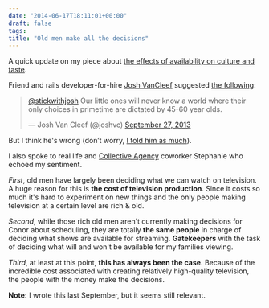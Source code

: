 ```yaml
---
date: "2014-06-17T18:11:01+00:00"
draft: false
tags: 
title: "Old men make all the decisions"
---
```

A quick update on my piece about [the effects of availability on culture and taste](http://log.joshuablount.com/post/62441928117/how-netflix-spotify-and-availability-will-shape-our).

Friend and rails developer-for-hire [Josh VanCleef](http://joshvc.com/) suggested [the following](https://twitter.com/joshvc/status/383691204342599680):

<blockquote class="twitter-tweet"><p><a href="https://twitter.com/stickwithjosh">@stickwithjosh</a> Our little ones will never know a world where their only choices in primetime are dictated by 45-60 year olds.</p>&mdash; Josh Van Cleef (@joshvc) <a href="https://twitter.com/joshvc/statuses/383691204342599680">September 27, 2013</a></blockquote>
<script async src="//platform.twitter.com/widgets.js" charset="utf-8"></script>

But I think he's wrong (don’t worry, [I told him as much](https://twitter.com/stickwithjosh/status/383691651446620160)).

I also spoke to real life and [Collective Agency](http://collectiveagency.co/) coworker Stephanie who echoed my sentiment.

*First*, old men have largely been deciding what we can watch on television. A huge reason for this is **the cost of television production**. Since it costs so much it's hard to experiment on new things and the only people making television at a certain level are rich & old.

*Second*, while those rich old men aren't currently making decisions for Conor about scheduling, they are totally **the same people** in charge of deciding what shows are available for streaming. **Gatekeepers** with the task of deciding what will and won't be available for my families viewing.

*Third*, at least at this point, **this has always been the case**. Because of the incredible cost associated with creating relatively high-quality television, the people with the money make the decisions.

**Note:** I wrote this last September, but it seems still relevant.